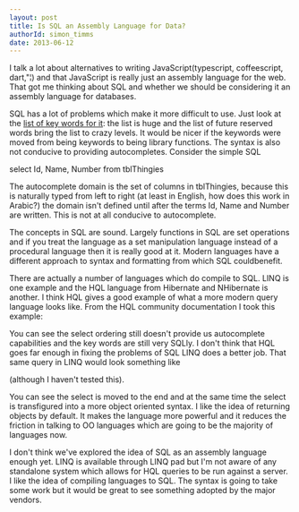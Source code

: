 ```yaml
---
layout: post
title: Is SQL an Assembly Language for Data?
authorId: simon_timms
date: 2013-06-12
---
```


I talk a lot about alternatives to writing JavaScript(typescript, coffeescript, dart,"¦) and that JavaScript is really just an assembly language for the web. That got me thinking about SQL and whether we should be considering it an assembly language for databases.

SQL has a lot of problems which make it more difficult to use. Just look at the [list of key words for it](http://msdn.microsoft.com/en-us/library/aa238507(v=sql.80).aspx): the list is huge and the list of future reserved words bring the list to crazy levels. It would be nicer if the keywords were moved from being keywords to being library functions. The syntax is also not conducive to providing autocompletes. Consider the simple SQL

select Id, Name, Number from tblThingies

The autocomplete domain is the set of columns in tblThingies, because this is naturally typed from left to right (at least in English, how does this work in Arabic?) the domain isn't defined until after the terms Id, Name and Number are written. This is not at all conducive to autocomplete.

The concepts in SQL are sound. Largely functions in SQL are set operations and if you treat the language as a set manipulation language instead of a procedural language then it is really good at it. Modern languages have a different approach to syntax and formatting from which SQL couldbenefit.

There are actually a number of languages which do compile to SQL. LINQ is one example and the HQL language from Hibernate and NHibernate is another. I think HQL gives a good example of what a more modern query language looks like. From the HQL community documentation I took this example:

<script src='https://gist.github.com/stimms/5771170.js'></script>

You can see the select ordering still doesn't provide us autocomplete capabilities and the key words are still very SQLly. I don't think that HQL goes far enough in fixing the problems of SQL LINQ does a better job. That same query in LINQ would look something like

<script src='https://gist.github.com/stimms/5771209.js'></script>

(although I haven't tested this).

You can see the select is moved to the end and at the same time the select is transfigured into a more object oriented syntax. I like the idea of returning objects by default. It makes the language more powerful and it reduces the friction in talking to OO languages which are going to be the majority of languages now.

I don't think we've explored the idea of SQL as an assembly language enough yet. LINQ is available through LINQ pad but I'm not aware of any standalone system which allows for HQL queries to be run against a server. I like the idea of compiling languages to SQL. The syntax is going to take some work but it would be great to see something adopted by the major vendors.



